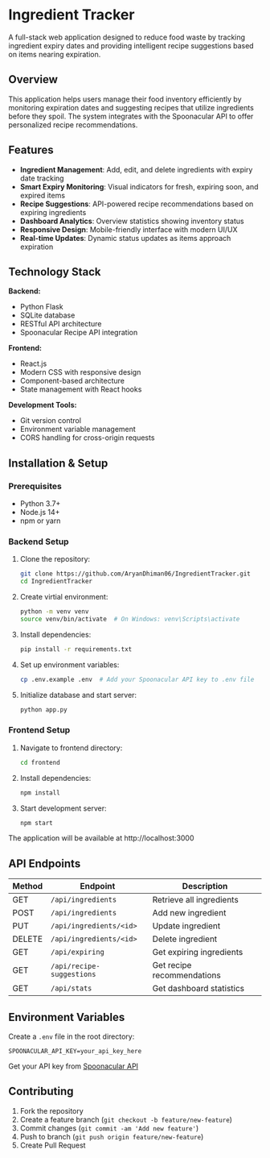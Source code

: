 # Ingredient Tracker

A full-stack web application designed to reduce food waste by tracking ingredient expiry dates and providing intelligent recipe suggestions based on items nearing expiration.

## Overview

This application helps users manage their food inventory efficiently by monitoring expiration dates and suggesting recipes that utilize ingredients before they spoil. The system integrates with the Spoonacular API to offer personalized recipe recommendations.

## Features

- **Ingredient Management**: Add, edit, and delete ingredients with expiry date tracking
- **Smart Expiry Monitoring**: Visual indicators for fresh, expiring soon, and expired items
- **Recipe Suggestions**: API-powered recipe recommendations based on expiring ingredients
- **Dashboard Analytics**: Overview statistics showing inventory status
- **Responsive Design**: Mobile-friendly interface with modern UI/UX
- **Real-time Updates**: Dynamic status updates as items approach expiration

## Technology Stack

**Backend:**
- Python Flask
- SQLite database
- RESTful API architecture
- Spoonacular Recipe API integration

**Frontend:**
- React.js
- Modern CSS with responsive design
- Component-based architecture
- State management with React hooks

**Development Tools:**
- Git version control
- Environment variable management
- CORS handling for cross-origin requests

## Installation & Setup

### Prerequisites
- Python 3.7+
- Node.js 14+
- npm or yarn

### Backend Setup

1. Clone the repository:
   ```bash
   git clone https://github.com/AryanDhiman06/IngredientTracker.git
   cd IngredientTracker
   ```

2. Create virtial environment:
   ```bash
   python -m venv venv
   source venv/bin/activate  # On Windows: venv\Scripts\activate
   ```

3. Install dependencies:
   ```bash
   pip install -r requirements.txt
   ```

4. Set up environment variables:
   ```bash
   cp .env.example .env  # Add your Spoonacular API key to .env file
   ```

5. Initialize database and start server:
   ```bash
   python app.py
   ```

### Frontend Setup

1. Navigate to frontend directory:
   ```bash
   cd frontend
   ```

2. Install dependencies:
   ```bash
   npm install
   ```

3. Start development server:
   ```bash
   npm start
   ```

The application will be available at http://localhost:3000

## API Endpoints

| Method | Endpoint | Description |
|--------|----------|-------------|
| GET | `/api/ingredients` | Retrieve all ingredients |
| POST | `/api/ingredients` | Add new ingredient |
| PUT | `/api/ingredients/<id>` | Update ingredient |
| DELETE | `/api/ingredients/<id>` | Delete ingredient |
| GET | `/api/expiring` | Get expiring ingredients |
| GET | `/api/recipe-suggestions` | Get recipe recommendations |
| GET | `/api/stats` | Get dashboard statistics |

## Environment Variables

Create a `.env` file in the root directory:

`SPOONACULAR_API_KEY=your_api_key_here`

Get your API key from [Spoonacular API](https://spoonacular.com/food-api)

## Contributing

1. Fork the repository
2. Create a feature branch (`git checkout -b feature/new-feature`)
3. Commit changes (`git commit -am 'Add new feature'`)
4. Push to branch (`git push origin feature/new-feature`)
5. Create Pull Request
